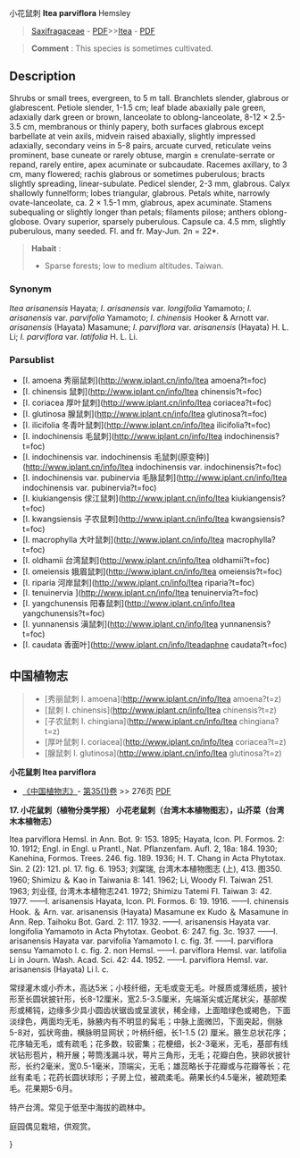 小花鼠刺 **Itea parviflora** Hemsley

> [Saxifragaceae](http://www.iplant.cn/info/Saxifragaceae?t=foc) - [PDF](http://www.iplant.cn/foc/pdf/Saxifragaceae.pdf)>>[Itea](http://www.iplant.cn/info/Itea?t=foc) - [PDF](http://www.iplant.cn/foc/pdf/Itea.pdf)

> **Comment** : 
> This species is sometimes cultivated.

## Description

Shrubs or small trees, evergreen, to 5 m tall. Branchlets slender, glabrous or glabrescent. Petiole slender, 1-1.5 cm; leaf blade abaxially pale green, adaxially dark green or brown, lanceolate to oblong-lanceolate, 8-12 × 2.5-3.5 cm, membranous or thinly papery, both surfaces glabrous except barbellate at vein axils, midvein raised abaxially, slightly impressed adaxially, secondary veins in 5-8 pairs, arcuate curved, reticulate veins prominent, base cuneate or rarely obtuse, margin ± crenulate-serrate or repand, rarely entire, apex acuminate or subcaudate. Racemes axillary, to 3 cm, many flowered; rachis glabrous or sometimes puberulous; bracts slightly spreading, linear-subulate. Pedicel slender, 2-3 mm, glabrous. Calyx shallowly funnelform; lobes triangular, glabrous. Petals white, narrowly ovate-lanceolate, ca. 2 × 1.5-1 mm, glabrous, apex acuminate. Stamens subequaling or slightly longer than petals; filaments pilose; anthers oblong-globose. Ovary superior, sparsely puberulous. Capsule ca. 4.5 mm, slightly puberulous, many seeded. Fl. and fr. May-Jun. 2n = 22*.

> **Habait** : 
>* Sparse forests; low to medium altitudes. Taiwan.

### Synonym
*Itea arisanensis* Hayata; *I. arisanensis* var. *longifolia* Yamamoto; *I. arisanensis* var. *parvifolia* Yamamoto; *I. chinensis* Hooker & Arnott var. *arisanensis* (Hayata) Masamune; *I. parviflora* var. *arisanensis* (Hayata) H. L. Li; *I. parviflora* var. *latifolia* H. L. Li.

### Parsublist

* [I.  amoena  秀丽鼠刺](http://www.iplant.cn/info/Itea amoena?t=foc)
* [I.  chinensis  鼠刺](http://www.iplant.cn/info/Itea chinensis?t=foc)
* [I.  coriacea  厚叶鼠刺](http://www.iplant.cn/info/Itea coriacea?t=foc)
* [I.  glutinosa  腺鼠刺](http://www.iplant.cn/info/Itea glutinosa?t=foc)
* [I.  ilicifolia  冬青叶鼠刺](http://www.iplant.cn/info/Itea ilicifolia?t=foc)
* [I.  indochinensis  毛鼠刺](http://www.iplant.cn/info/Itea indochinensis?t=foc)
* [I.  indochinensis var. indochinensis  毛鼠刺(原变种)](http://www.iplant.cn/info/Itea indochinensis var. indochinensis?t=foc)
* [I.  indochinensis var. pubinervia  毛脉鼠刺](http://www.iplant.cn/info/Itea indochinensis var. pubinervia?t=foc)
* [I.  kiukiangensis  俅江鼠刺](http://www.iplant.cn/info/Itea kiukiangensis?t=foc)
* [I.  kwangsiensis  子农鼠刺](http://www.iplant.cn/info/Itea kwangsiensis?t=foc)
* [I.  macrophylla  大叶鼠刺](http://www.iplant.cn/info/Itea macrophylla?t=foc)
* [I.  oldhamii  台湾鼠刺](http://www.iplant.cn/info/Itea oldhamii?t=foc)
* [I.  omeiensis  娥眉鼠刺](http://www.iplant.cn/info/Itea omeiensis?t=foc)
* [I.  riparia  河岸鼠刺](http://www.iplant.cn/info/Itea riparia?t=foc)
* [I.  tenuinervia  ](http://www.iplant.cn/info/Itea tenuinervia?t=foc)
* [I.  yangchunensis  阳春鼠刺](http://www.iplant.cn/info/Itea yangchunensis?t=foc)
* [I.  yunnanensis  滇鼠刺](http://www.iplant.cn/info/Itea yunnanensis?t=foc)
* [I.  caudata  香面叶](http://www.iplant.cn/info/Iteadaphne caudata?t=foc)

## 中国植物志

> * [秀丽鼠刺  I.  amoena](http://www.iplant.cn/info/Itea amoena?t=z)
> * [鼠刺  I.  chinensis](http://www.iplant.cn/info/Itea chinensis?t=z)
> * [子农鼠刺  I.  chingiana](http://www.iplant.cn/info/Itea chingiana?t=z)
> * [厚叶鼠刺  I.  coriacea](http://www.iplant.cn/info/Itea coriacea?t=z)
> * [腺鼠刺  I.  glutinosa](http://www.iplant.cn/info/Itea glutinosa?t=z)

**小花鼠刺 Itea parviflora**

* [《中国植物志》](http://www.iplant.cn/frps)- [第35(1)卷](http://www.iplant.cn/frps/vol/35(1)) >> 276页 [PDF](http://www.iplant.cn/frps/pdf/35(1)/276b.PDF)

**17. 小花鼠刺（植物分类学报） 小花老鼠刺（台湾木本植物图志），山芥菜（台湾木本植物志）**

Itea parviflora Hemsl. in Ann. Bot. 9: 153. 1895; Hayata, Icon. Pl. Formos. 2: 10. 1912; Engl. in Engl. u Prantl., Nat. Pflanzenfam. Aufl. 2, 18a: 184. 1930; Kanehina, Formos. Trees. 246. fig. 189. 1936; H. T. Chang in Acta Phytotax. Sin. 2 (2): 121. pl. 17. fig. 6. 1953; 刘棠瑞, 台湾木本植物图志 (上), 413. 图350. 1960; Shimizu ＆ Kao in Taiwania 8: 141. 1962; Li, Woody Fl. Taiwan 251. 1963; 刘业径, 台湾木本植物志241. 1972; Shimizu Tatemi Fl. Taiwan 3: 42. 1977. ——I. arisanensis Hayata, Icon. Pl. Formos. 6: 19. 1916. ——I. chinensis Hook. ＆ Arn. var. arisanensis (Hayata) Masamune ex Kudo ＆ Masamune in Ann. Rep. Taihoku Bot. Gard. 2: 117. 1932. ——I. arisanensis Hayata var. longifolia Yamamoto in Acta Phytotax. Geobot. 6: 247. fig. 3c. 1937. ——I. arisanensis Hayata var. parvifolia Yamamoto l. c. fig. 3f. ——I. parviflora sensu Yamamoto l. c. fig. 2. non Hemsl. ——I. parviflora Hemsl. var. latifolia Li in Journ. Wash. Acad. Sci. 42: 44. 1952. ——I. parviflora Hemsl. var. arisanensis (Hayata) Li l. c.

常绿灌木或小乔木，高达5米；小枝纤细，无毛或变无毛。叶膜质或薄纸质，披针形至长圆状披针形，长8-12厘米，宽2.5-3.5厘米，先端渐尖或近尾状尖，基部楔形或稀钝，边缘多少具小圆齿状锯齿或呈波状，稀全缘，上面暗绿色或褐色，下面淡绿色，两面均无毛，脉腋内有不明显的髯毛；中脉上面微凹，下面突起，侧脉5-8对，弧状弯曲，横脉明显网状；叶柄纤细，长1-1.5 (2) 厘米。腋生总状花序；花序轴无毛，或有疏毛；花多数，较密集；花梗细，长2-3毫米，无毛，基部有线状钻形苞片，稍开展；萼筒浅漏斗状，萼片三角形，无毛；花瓣白色，狭卵状披针形，长约2毫米，宽0.5-1毫米，顶端尖，无毛；雄蕊略长于花瓣或与花瓣等长；花丝有柔毛；花药长圆状球形；子房上位，被疏柔毛。蒴果长约4.5毫米，被疏短柔毛。花果期5-6月。

特产台湾。常见于低至中海拔的疏林中。

庭园偶见栽培，供观赏。

}